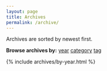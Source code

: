 ```yaml
---
layout: page
title: Archives
permalink: /archive/
---
```

 Archives are sorted by newest first.

<nav class="menu archives text-center" aria-label="browse archives">
  <strong aria-hidden="true">Browse archives by:</strong>
  <a href="/archive" class="active" aria-current="page">year</a>
  <a href="/categories">category</a>
  <a href="/tags">tag</a>
</nav>

{% include archives/by-year.html %}